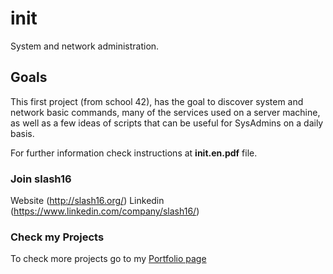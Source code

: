 # init

System and network administration.

## Goals

This first project (from school 42), has the goal to discover system and network
basic commands, many of the services used on a server machine, as well as a few ideas of
scripts that can be useful for SysAdmins on a daily basis.

For further information check instructions at **init.en.pdf** file.


### Join slash16

Website (http://slash16.org/)
Linkedin (https://www.linkedin.com/company/slash16/)

### Check my Projects
To check more projects go to my [Portfolio page](https://github.com/thaisavelino/Portfiolio_42_SiliconValley_Paris)

